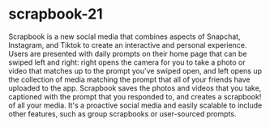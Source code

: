 # scrapbook-21

Scrapbook is a new social media that combines aspects of Snapchat, Instagram, and Tiktok to create an interactive and personal experience. Users are presented with daily prompts on their home page that can be swiped left and right: right opens the camera for you to take a photo or video that matches up to the prompt you've swiped open, and left opens up the collection of media matching the prompt that all of your friends have uploaded to the app. Scrapbook saves the photos and videos that you take, captioned with the prompt that you responded to, and creates a scrapbook! of all your media. It's a proactive social media and easily scalable to include other features, such as group scrapbooks or user-sourced prompts. 
